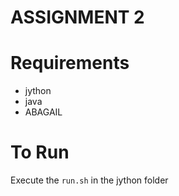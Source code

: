 ASSIGNMENT 2
=======

# Requirements
* jython
* java
* ABAGAIL

# To Run
Execute the `run.sh` in the jython folder
